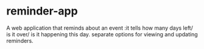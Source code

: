 # reminder-app
A web application that reminds about an event :it tells how many days left/ is it over/ is it happening this day. separate options for viewing and updating reminders.
